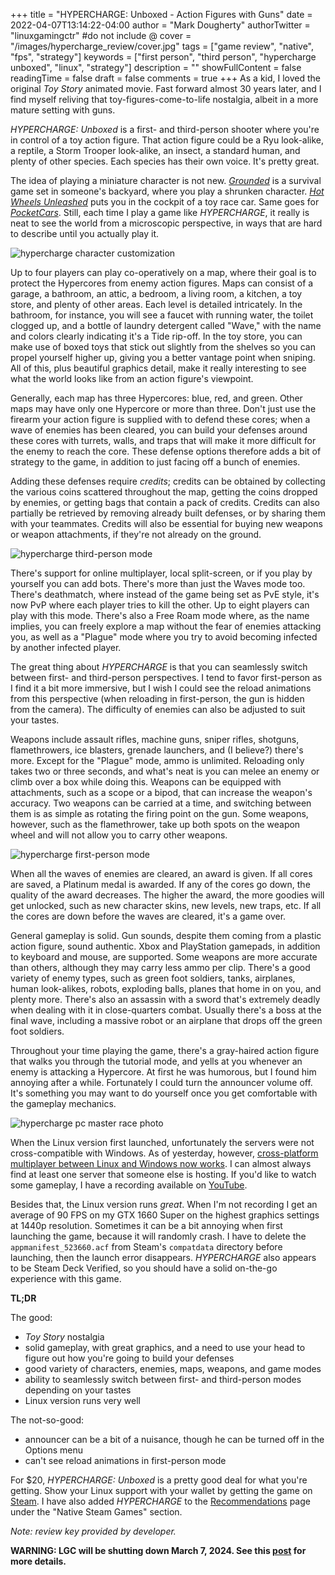 +++
title = "HYPERCHARGE: Unboxed - Action Figures with Guns"
date = 2022-04-07T13:14:22-04:00
author = "Mark Dougherty"
authorTwitter = "linuxgamingctr" #do not include @
cover = "/images/hypercharge_review/cover.jpg"
tags = ["game review", "native", "fps", "strategy"]
keywords = ["first person", "third person", "hypercharge unboxed", "linux", "strategy"]
description = ""
showFullContent = false
readingTime = false
draft = false
comments = true
+++
As a kid, I loved the original *Toy Story* animated movie. Fast forward almost 30 years later, and I find myself reliving that toy-figures-come-to-life nostalgia, albeit in a more mature setting with guns.

*HYPERCHARGE: Unboxed* is a first- and third-person shooter where you're in control of a toy action figure. That action figure could be a Ryu look-alike, a reptile, a Storm Trooper look-alike, an insect, a standard human, and plenty of other species. Each species has their own voice. It's pretty great.

The idea of playing a miniature character is not new. [*Grounded*](https://store.steampowered.com/app/962130/Grounded/) is a survival game set in someone's backyard, where you play a shrunken character. [*Hot Wheels Unleashed*](https://store.steampowered.com/app/1271700/HOT_WHEELS_UNLEASHED/) puts you in the cockpit of a toy race car. Same goes for [*PocketCars*](https://store.steampowered.com/app/1170720/Pocket_Cars/). Still, each time I play a game like *HYPERCHARGE*, it really is neat to see the world from a microscopic perspective, in ways that are hard to describe until you actually play it.

![hypercharge character customization](/images/hypercharge_review/char_customization.jpg)

Up to four players can play co-operatively on a map, where their goal is to protect the Hypercores from enemy action figures. Maps can consist of a garage, a bathroom, an attic, a bedroom, a living room, a kitchen, a toy store, and plenty of other areas. Each level is detailed intricately. In the bathroom, for instance, you will see a faucet with running water, the toilet clogged up, and a bottle of laundry detergent called "Wave," with the name and colors clearly indicating it's a Tide rip-off. In the toy store, you can make use of boxed toys that stick out slightly from the shelves so you can propel yourself higher up, giving you a better vantage point when sniping. All of this, plus beautiful graphics detail, make it really interesting to see what the world looks like from an action figure's viewpoint.

Generally, each map has three Hypercores: blue, red, and green. Other maps may have only one Hypercore or more than three. Don't just use the firearm your action figure is supplied with to defend these cores; when a wave of enemies has been cleared, you can build your defenses around these cores with turrets, walls, and traps that will make it more difficult for the enemy to reach the core. These defense options therefore adds a bit of strategy to the game, in addition to just facing off a bunch of enemies.

Adding these defenses require *credits*; credits can be obtained by collecting the various coins scattered throughout the map, getting the coins dropped by enemies, or getting bags that contain a pack of credits. Credits can also partially be retrieved by removing already built defenses, or by sharing them with your teammates. Credits will also be essential for buying new weapons or weapon attachments, if they're not already on the ground.

![hypercharge third-person mode](/images/hypercharge_review/third_person.jpg)

There's support for online multiplayer, local split-screen, or if you play by yourself you can add bots. There's more than just the Waves mode too. There's deathmatch, where instead of the game being set as PvE style, it's now PvP where each player tries to kill the other. Up to eight players can play with this mode. There's also a Free Roam mode where, as the name implies, you can freely explore a map without the fear of enemies attacking you, as well as a "Plague" mode where you try to avoid becoming infected by another infected player.

The great thing about *HYPERCHARGE* is that you can seamlessly switch between first- and third-person perspectives. I tend to favor first-person as I find it a bit more immersive, but I wish I could see the reload animations from this perspective (when reloading in first-person, the gun is hidden from the camera). The difficulty of enemies can also be adjusted to suit your tastes.

Weapons include assault rifles, machine guns, sniper rifles, shotguns, flamethrowers, ice blasters, grenade launchers, and (I believe?) there's more. Except for the "Plague" mode, ammo is unlimited. Reloading only takes two or three seconds, and what's neat is you can melee an enemy or climb over a box while doing this. Weapons can be equipped with attachments, such as a scope or a bipod, that can increase the weapon's accuracy. Two weapons can be carried at a time, and switching between them is as simple as rotating the firing point on the gun. Some weapons, however, such as the flamethrower, take up both spots on the weapon wheel and will not allow you to carry other weapons.

![hypercharge first-person mode](/images/hypercharge_review/first_person.jpg)

When all the waves of enemies are cleared, an award is given. If all cores are saved, a Platinum medal is awarded. If any of the cores go down, the quality of the award decreases. The higher the award, the more goodies will get unlocked, such as new character skins, new levels, new traps, etc. If all the cores are down before the waves are cleared, it's a game over.

General gameplay is solid. Gun sounds, despite them coming from a plastic action figure, sound authentic. Xbox and PlayStation gamepads, in addition to keyboard and mouse, are supported. Some weapons are more accurate than others, although they may carry less ammo per clip. There's a good variety of enemy types, such as green foot soldiers, tanks, airplanes, human look-alikes, robots, exploding balls, planes that home in on you, and plenty more. There's also an assassin with a sword that's extremely deadly when dealing with it in close-quarters combat. Usually there's a boss at the final wave, including a massive robot or an airplane that drops off the green foot soldiers.

Throughout your time playing the game, there's a gray-haired action figure that walks you through the tutorial mode, and yells at you whenever an enemy is attacking a Hypercore. At first he was humorous, but I found him annoying after a while. Fortunately I could turn the announcer volume off. It's something you may want to do yourself once you get comfortable with the gameplay mechanics.

![hypercharge pc master race photo](/images/hypercharge_review/pc_master_race.jpg)

When the Linux version first launched, unfortunately the servers were not cross-compatible with Windows. As of yesterday, however, [cross-platform multiplayer between Linux and Windows now works](https://linuxgamingcentral.com/posts/hypercharge_unboxed_servers_are_now_crossplatform/). I can almost always find at least one server that someone else is hosting. If you'd like to watch some gameplay, I have a recording available on [YouTube](https://youtu.be/Dglxiyq4-h4).

Besides that, the Linux version runs *great*. When I'm not recording I get an average of 90 FPS on my GTX 1660 Super on the highest graphics settings at 1440p resolution. Sometimes it can be a bit annoying when first launching the game, because it will randomly crash. I have to delete the `appmanifest_523660.acf` from Steam's `compatdata` directory before launching, then the launch error disappears. *HYPERCHARGE* also appears to be Steam Deck Verified, so you should have a solid on-the-go experience with this game.

**TL;DR**

The good:
- *Toy Story* nostalgia
- solid gameplay, with great graphics, and a need to use your head to figure out how you're going to build your defenses
- good variety of characters, enemies, maps, weapons, and game modes
- ability to seamlessly switch between first- and third-person modes depending on your tastes
- Linux version runs very well

The not-so-good:
- announcer can be a bit of a nuisance, though he can be turned off in the Options menu
- can't see reload animations in first-person mode

For $20, *HYPERCHARGE: Unboxed* is a pretty good deal for what you're getting. Show your Linux support with your wallet by getting the game on [Steam](https://store.steampowered.com/app/523660/HYPERCHARGE_Unboxed/). I have also added *HYPERCHARGE* to the [Recommendations](https://linuxgamingcentral.com/recommendations/) page under the "Native Steam Games" section.

*Note: review key provided by developer.*

**WARNING: LGC will be shutting down March 7, 2024. See this [post](https://linuxgamingcentral.com/posts/the-end-of-lgc/) for more details.**
